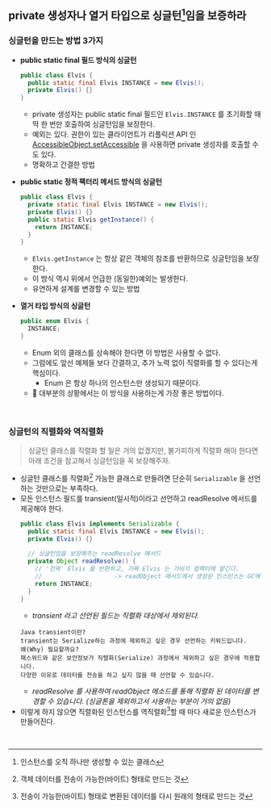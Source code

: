 ## private 생성자나 열거 타입으로 싱글턴[^1]임을 보증하라

### 싱글턴을 만드는 방법 3가지
- **public static final 필드 방식의 싱글턴**
  ```java
  public class Elvis {
    public static final Elvis INSTANCE = new Elvis();
    private Elvis() {}
  }
  ```
  - private 생성자는 public static final 필드인 `Elvis.INSTANCE` 를 초기화할 때 딱 한 번만 호출하여 싱글턴임을 보장한다.
  - 예외는 있다.
    권한이 있는 클라이언트가 리플릭션 API 인 [AccessibleObject.setAccessible](https://docs.oracle.com/javase/8/docs/api/java/lang/reflect/AccessibleObject.html) 을 사용하면 private 생성자를 호출할 수도 있다.
  - 명확하고 간결한 방법

- **public static 정적 팩터리 메서드 방식의 싱글턴**
  ```java
  public class Elvis {
    private static final Elvis INSTANCE = new Elvis();
    private Elvis() {}
    public static Elvis getInstance() {
      return INSTANCE;
    }
  }
  ```
  - `Elvis.getInstance` 는 항상 같은 객체의 참조를 반환하므로 싱글턴임을 보장한다.
  - 이 방식 역시 위에서 언급한 (동일한)예외는 발생한다.
  - 유연하게 설계를 변경할 수 있는 방법

- **열거 타입 방식의 싱글턴**
  ```java
  public enum Elvis {
    INSTANCE;
  }
  ```
  - Enum 외의 클래스를 상속해야 한다면 이 방법은 사용할 수 없다.
  - 그럼에도 앞선 예제들 보다 간결하고, 추가 노력 없이 직렬화를 할 수 있다는게 핵심이다.
    - Enum 은 항상 하나의 인스턴스만 생성되기 때문이다.
  - 🎯 대부분의 상황에서는 이 방식을 사용하는게 가장 좋은 방법이다.

<br>

### 싱글턴의 직렬화와 역직렬화
> 싱글턴 클래스를 직렬화 할 일은 거의 없겠지만, 불가피하게 직렬화 해야 한다면 아래 조건을 참고해서 싱글턴임을 꼭 보장해주자.
- 싱글턴 클래스를 직렬화[^2] 가능한 클래스로 만들려면 단순히 `Serializable` 을 선언하는 것만으로는 부족하다.
- 모든 인스턴스 필드를 transient(일시적)이라고 선언하고 readResolve 메서드를 제공해야 한다.
  ```java
  public class Elvis implements Serializable {
    public static final Elvis INSTANCE = new Elvis();
    private Elvis() {}
    
    // 싱글턴임을 보장해주는 readResolve 메서드
    private Object readResolve() {
      // '진짜' Elvis 를 반환하고, 가짜 Elvis 는 가비지 컬렉터에 맡긴다.
      //                    -> readObject 메서드에서 생성된 인스턴스는 GC에 의해 해제
      return INSTANCE;
    }
  }
  ```
  - *transient 라고 선언된 필드는 직렬화 대상에서 제외된다.*
  ``` 
  Java transient이란?
  transient는 Serialize하는 과정에 제외하고 싶은 경우 선언하는 키워드입니다.
  왜(Why) 필요할까요?
  패스워드와 같은 보안정보가 직렬화(Serialize) 과정에서 제외하고 싶은 경우에 적용합니다.
  다양한 이유로 데이터를 전송을 하고 싶지 않을 때 선언할 수 있습니다.
  ```
  - *readResolve 를 사용하여 readObject 메소드를 통해 직렬화 된 데이터를 변경할 수 있습니다. (싱글톤을 제외하고서 사용하는 부분이 거의 없음)*
- 이렇게 하지 않으면 직렬화된 인스턴스를 역직렬화[^3]할 때 마다 새로운 인스턴스가 만들어진다.

<br>

[^1]: 인스턴스를 오직 하나만 생성할 수 있는 클래스
[^2]: 객체 데이터를 전송이 가능한(바이트) 형태로 만드는 것
[^3]: 전송이 가능한(바이트) 형태로 변환된 데이터를 다시 원래의 형태로 만드는 것
